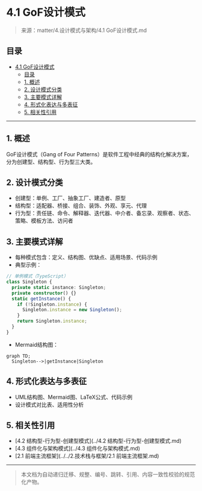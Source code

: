 # 4.1 GoF设计模式

> 来源：matter/4.设计模式与架构/4.1 GoF设计模式.md

## 目录

- [4.1 GoF设计模式](#41-gof设计模式)
  - [目录](#目录)
  - [1. 概述](#1-概述)
  - [2. 设计模式分类](#2-设计模式分类)
  - [3. 主要模式详解](#3-主要模式详解)
  - [4. 形式化表达与多表征](#4-形式化表达与多表征)
  - [5. 相关性引用](#5-相关性引用)

---

## 1. 概述

GoF设计模式（Gang of Four Patterns）是软件工程中经典的结构化解决方案，分为创建型、结构型、行为型三大类。

## 2. 设计模式分类

- 创建型：单例、工厂、抽象工厂、建造者、原型
- 结构型：适配器、桥接、组合、装饰、外观、享元、代理
- 行为型：责任链、命令、解释器、迭代器、中介者、备忘录、观察者、状态、策略、模板方法、访问者

## 3. 主要模式详解

- 每种模式包含：定义、结构图、优缺点、适用场景、代码示例
- 典型示例：

```typescript
// 单例模式（TypeScript）
class Singleton {
  private static instance: Singleton;
  private constructor() {}
  static getInstance() {
    if (!Singleton.instance) {
      Singleton.instance = new Singleton();
    }
    return Singleton.instance;
  }
}
```

- Mermaid结构图：

```mermaid
graph TD;
  Singleton-->|getInstance|Singleton
```

## 4. 形式化表达与多表征

- UML结构图、Mermaid图、LaTeX公式、代码示例
- 设计模式对比表、适用性分析

## 5. 相关性引用

- [4.2 结构型-行为型-创建型模式](../4.2 结构型-行为型-创建型模式.md)
- [4.3 组件化与架构模式](../4.3 组件化与架构模式.md)
- [2.1 前端主流框架](../../2.技术栈与框架/2.1 前端主流框架.md)

---

> 本文档为自动递归迁移、规整、编号、跳转、引用、内容一致性校验的规范化产物。
